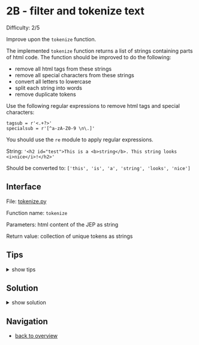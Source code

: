 # 2B - filter and tokenize text

Difficulty: 2/5

Improve upon the ```tokenize``` function.

The implemented ```tokenize``` function returns a list of strings containing parts of html code.
The function should be improved to do the following:
* remove all html tags from these strings
* remove all special characters from these strings
* convert all letters to lowercase
* split each string into words
* remove duplicate tokens

Use the following regular expressions to remove html tags and special characters:
```
tagsub = r'<.+?>'
specialsub = r'[^a-zA-Z0-9 \n\.]'
```

You should use the ```re``` module to apply regular expressions.

String: ```'<h2 id="test">This is a <b>string</b>. This string looks <i>nice</i>!</h2>'```

Should be converted to: ```['this', 'is', 'a', 'string', 'looks', 'nice']```

## Interface ##

File: [tokenize.py](workspace/tokenize.py)

Function name: ```tokenize```

Parameters: html content of the JEP as string

Return value: collection of unique tokens as strings

## Tips ##

<details>
  <summary>show tips</summary>

* try to import ```re``` in your REPL, then inspect it with ```dir()```
* ```sub(match, replace, text)``` will replace all matches for ```match``` in ```text``` with ```replace```
* ```text.split(char)``` will split the string ```text``` by all appearances of ```char```: 
  ```'a,b,c'.split(',') == ['a', 'b', 'c']```
* lists can contain duplicates while sets cannot; a list converted to a set will have all duplicate entries removed
* You cannot concat two sets but you can use the union operator ```|=``` to add elements from one set to another:
    ```a = {1,2,3}; a |= {1,2,4}; print(a)``` will print ```{1,2,3,4}```
</details>

## Solution ##

<details>
  <summary>show solution</summary>

```
from re import findall, sub

textmatch = r'<h2 id=.+?>.+?</h2>(.+?)<h2>'
finaltextmatch = r'<h2 id=.+?>.+?</h2>(.+?)</div>'
tagsub = r'<.+?>'
specialsub = r'[^a-zA-Z0-9 \n\.]'

def find_texts(content):
	return findall(textmatch, content) + findall(finaltextmatch, content)
	
def remove_tags(text):
	return sub(tagsub, ' ', text)
	
def remove_symbols(text):
	return sub(specialsub, ' ', text)

def split_tokens(text):
	return text.split(' ')

def tokenize(content):
	tokens = set()
	for text in find_texts(content):
		tokens |= set(split_tokens(remove_symbols(remove_tags(text)).lower()))
	return tokens
```
</details>

## Navigation ##
* [back to overview](0.md)
